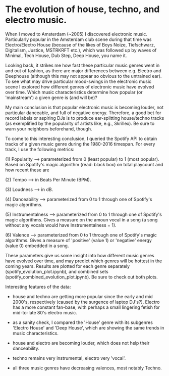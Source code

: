 # The evolution of house, techno, and electro music.

When I moved to Amsterdam (~2005) I discovered electronic music. Particularly popular in the Amsterdam club scene during that time was Electro/Electro House (because of the likes of Boys Noize, Tiefschwarz, Digitalism, Justice, MSTRKRFT etc.), which was followed up by waves of Minimal, Tech House, Dub Step, Deep House, you name it. 

Looking back, it strikes me how fast these particular music genres went in and out of fashion, as there are major differences between e.g. Electro and Deephouse (although this may not appear so obvious to the untrained ear). To see what may drive particular mood-swings in the electronic music scene I explored how different genres of electronic music have evolved over time. Which music characteristics determine how popular (or 'mainstream') a given genre is (and will be)? 

My main conclusion is that popular electronic music is becoming louder, not particular danceable, and full of negative energy. Therefore, a good bet for record labels or aspiring DJs is to produce ear-splitting house/techno tracks (as exemplified by the popularity of artists like, e.g., Skrillex). Be sure to warn your neighbors beforehand, though. 

To come to this interesting conclusion, I queried the Spotify API to obtain tracks of a given music genre during the 1980-2016 timespan. For every track, I use the following metrics:

(1) Popularity --> parameterized from 0 (least popular) to 1 (most popular). Based on Spotify's magic algorithm (read: black box) on total playcount and how recent these are 

(2) Tempo --> in Beats Per Minute (BPM).

(3) Loudness --> in dB.

(4) Danceability --> parameterized from 0 to 1 through one of Spotify's magic algorithms.

(5) Instrumentalness --> parameterized from 0 to 1 through one of Spotify's magic algorithms. Gives a measure on the amoun vocal in a song (a song without any vocals would have Instrumentalness = 1).

(6) Valence --> parameterized from 0 to 1 through one of Spotify's magic algorithms. Gives a measure of 'positive' (value 1) or 'negative' energy (value 0) embedded in a song.

These parameters give us some insight into how different music genres have evolved over time, and may predict which genres will be hottest in the coming years. Results are plotted for each genre separately (spotify_evolution_plot.ipynb), and combined sets (spotify_combined_evolution_plot.ipynb). Be sure to check out both plots.

Interesting features of the data:
- house and techno are getting more popular since the early and mid 2000's, respectively (caused by the surgence of laptop DJ's?). Electro has a more constant fan-base, with perhaps a small lingering fetish for mid-to-late 80's electro music.

- as a sanity check, I compared the 'House' genre with its subgenres 'Electro House' and 'Deep House', which are showing the same trends in music characteristics.

- house and electro are becoming louder, which does not help their danceability.

- techno remains very instrumental, electro very 'vocal'.

- all three music genres have decreasing valences, most notably Techno.
